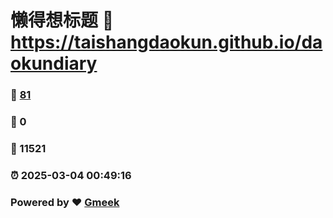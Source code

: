 # 懒得想标题 :link: https://taishangdaokun.github.io/daokundiary 
### :page_facing_up: [81](https://taishangdaokun.github.io/daokundiary/tag.html) 
### :speech_balloon: 0 
### :hibiscus: 11521 
### :alarm_clock: 2025-03-04 00:49:16 
### Powered by :heart: [Gmeek](https://github.com/Meekdai/Gmeek)
